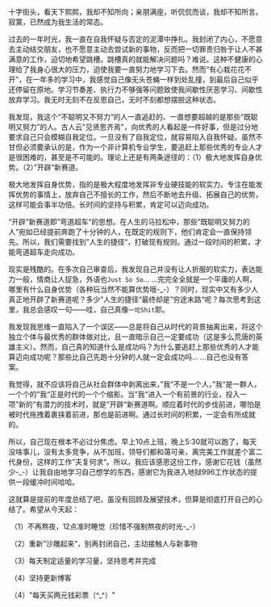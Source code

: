 ​		十字街头，看天下熙熙，我却不知所向；亲朋满座，听侃侃而谈，我却不知所言。寂寞，已然成为我生活的常态。

​		过去的一年时光，我一直在自我怀疑与否定的泥潭中挣扎。我封闭了内心，不愿意去主动结交朋友，也不愿意主动去尝试新的事物，反而把一切罪责归咎于让人不甚满意的工作，迫切地希望跳槽。跳槽真的就能解决问题吗？难说。这种不健康的心理给了我身心很大的压力，迫使我要一直努力地学习下去。然而“有心栽花花不开”，在一年多的学习中，我感觉自己像无头苍蝇一样到处乱撞，到最后自己似乎还停留在原地。学习节奏差、执行力不够强等问题致使我间歇性厌恶学习、间歇性放弃学习。我无时无刻不在反思自己，无时不刻都想摆脱这种状态。

​		我发现，我这个“不聪明又不努力”的人一直追赶的、一直想要超越的是那些“既聪明又努力”的人。古人云"见贤思齐焉"，向优秀的人看起是一件好事，但是过分地要求自己只会模糊自我定位。一旦没有了自我定位，就容易陷入自我怀疑。虽然不甘但必须要承认的是，作为一个非计算机专业学生，要追赶上那些优秀的专业人才是很困难的，甚至是不可能的。理论上还是有两条途径的：（1）极大地发挥自身优势。（2）”开辟“新赛道。

​		极大地发挥自身优势，指的是极大程度地发挥非专业硬技能的软实力。专注在能发挥优势的事情上，放弃自己不擅长的工作，然后不断地去升级、拓展自己的优势，这样可能会事半功倍。长时间的坚持与积累，肯定可以迈向成功。

​		“开辟”新赛道即”弯道超车“的思想。在人生的马拉松中，那些”既聪明又努力的人“宛如已经提前奔跑了十分钟的人，在既定的规则下，他们肯定会一直保持领先。所以，我们需要找到”人生的捷径“，打破现有规则。通过一段时间的积累，才能弯道超车走向成功。

​		现实是残酷的。在多次自己审查后，我发现自己并没有让人折服的软实力，表达能力一般，情商让人捉急，外语也`Just So So`... ...完完全全就是一个平庸的人啊，哪里有什么自身优势（各种玩当然不能算优势哦-_-）？同时，现实中又有多少人真正地开辟了新赛道呢？多少”人生的捷径“最终却是”穷途末路“呢？每次思考到这里，我总会感叹一句——哇，自己真像`一坨Shit`耶。

​		我发现我思维一直陷入了一个误区——总是将自己从时代的背景抽离出来，将这个独立个体与最优秀的群体做对比，且一直暗示自己一定要成功（这是多么荒唐的英雄主义）。然而，自己真的知道什么是成功吗？为什么要追赶上那些优秀的人才能算迈向成功呢？那些比自己先跑十分钟的人就一定会成功吗... ...自己也没有答案。

​		我觉得，就不应该将自己从社会群体中剥离出来，”我“不是一个人，”我“是一群人，一个个的”我“正是时代的一个个缩影。当”我“进入一个有前景的行业，投入一项”新的“有潜力的技术时，就是”开辟“新赛道啊。顺应着时代的步伐前进，哪怕是被时代拖拽着裹挟着前进，那也是前进啊。通过长时间的积累，一定会有所成就的。

​		所以，自己现在根本不必过分焦虑。早上10点上班，晚上5:30就可以跑了，每天没啥事儿，没有太多竞争，从不加班，领导们都和蔼可亲，离完美工作就差个富二代身份，这样的工作”夫复何求“。所以，我应该感恩这份工作，感谢它花钱（虽然少-_-）让我自由地学习自己想学的东西，感谢它为我进入地狱996工作状态的提供一段缓冲时间哈哈。

​		这就算是提前的年度总结了吧，虽没有回顾及展望技术，但算是彻底打开自己的心结了。希望从今天起：

​		（1）不再熬夜，12点准时睡觉（珍惜不强制熬夜的时光-_-）

​		（2）重新”沙雕起来“，别再封闭自己，主动接触人与新事物

​		（3）每天制定适量的学习量，坚持思考并完成

​		（4）坚持更新博客

​		（4）"每天买两元钱彩票（^_^）"

